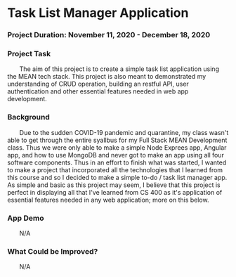 # Task List Manager Application

### Project Duration: November 11, 2020 - December 18, 2020

### Project Task
&nbsp;&nbsp;&nbsp;&nbsp;&nbsp;&nbsp; The aim of this project is to create a simple task list application using the MEAN tech stack. This project is also meant to demonstrated my understanding of CRUD operation, building an restful API, user authentication and other essential features needed in web app development. 


### Background
&nbsp;&nbsp;&nbsp;&nbsp;&nbsp;&nbsp; Due to the sudden COVID-19 pandemic and quarantine, my class wasn't able to get through the entire syallbus for my Full Stack MEAN Development class. Thus we were only able to make a simple Node Exprees app, Angular app, and how to use MongoDB and never got to make an app using all four software components. Thus in an effort to finish what was started, I wanted to make a project that incorporated all the technologies that I learned from this course and so I decided to make a simple to-do / task list manager app. As simple and basic as this project may seem, I believe that this project is perfect in displaying all that I've learned from CS 400 as it's application of essential features needed in any web application; more on this below.  

### App Demo 
&nbsp;&nbsp;&nbsp;&nbsp;&nbsp;&nbsp; N/A


### What Could be Improved?
&nbsp;&nbsp;&nbsp;&nbsp;&nbsp;&nbsp; N/A

